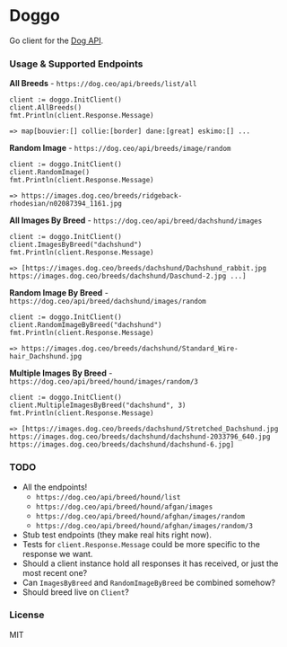 # Doggo

Go client for the [Dog API](https://dog.ceo/dog-api/).

### Usage & Supported Endpoints

**All Breeds** - `https://dog.ceo/api/breeds/list/all`

  ```
  client := doggo.InitClient()
  client.AllBreeds()
  fmt.Println(client.Response.Message)

  => map[bouvier:[] collie:[border] dane:[great] eskimo:[] ...
  ```

**Random Image** - `https://dog.ceo/api/breeds/image/random`

  ```
  client := doggo.InitClient()
  client.RandomImage()
  fmt.Println(client.Response.Message)

  => https://images.dog.ceo/breeds/ridgeback-rhodesian/n02087394_1161.jpg
  ```

**All Images By Breed** - `https://dog.ceo/api/breed/dachshund/images`

  ```
  client := doggo.InitClient()
  client.ImagesByBreed("dachshund")
  fmt.Println(client.Response.Message)

  => [https://images.dog.ceo/breeds/dachshund/Dachshund_rabbit.jpg https://images.dog.ceo/breeds/dachshund/Daschund-2.jpg ...]
  ```

**Random Image By Breed** - `https://dog.ceo/api/breed/dachshund/images/random`

  ```
  client := doggo.InitClient()
  client.RandomImageByBreed("dachshund")
  fmt.Println(client.Response.Message)

  => https://images.dog.ceo/breeds/dachshund/Standard_Wire-hair_Dachshund.jpg
  ```

**Multiple Images By Breed** - `https://dog.ceo/api/breed/hound/images/random/3`

  ```
  client := doggo.InitClient()
  client.MultipleImagesByBreed("dachshund", 3)
  fmt.Println(client.Response.Message)

  => [https://images.dog.ceo/breeds/dachshund/Stretched_Dachshund.jpg https://images.dog.ceo/breeds/dachshund/dachshund-2033796_640.jpg https://images.dog.ceo/breeds/dachshund/dachshund-6.jpg]
  ```

### TODO

* All the endpoints!
  - `https://dog.ceo/api/breed/hound/list`
  - `https://dog.ceo/api/breed/hound/afgan/images`
  - `https://dog.ceo/api/breed/hound/afghan/images/random`
  - `https://dog.ceo/api/breed/hound/afghan/images/random/3`
* Stub test endpoints (they make real hits right now).
* Tests for `client.Response.Message` could be more specific to the response we want.
* Should a client instance hold all responses it has received, or just the most
recent one?
* Can `ImagesByBreed` and `RandomImageByBreed` be combined somehow?
* Should breed live on `Client`?

### License

MIT
